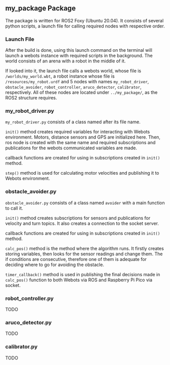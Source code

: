 ## my_package Package

The package is written for ROS2 Foxy (Ubuntu 20.04). It consists of several python scripts, a launch file for calling required nodes with respective order. 

### Launch File

After the build is done, using this launch command on the terminal will launch a webots instance with required scripts in the background. The world consists of an arena with a robot in the middle of it.

If looked into it, the launch file calls a webots world, whose file is `/worlds/my_world.wbt`, a robot instance whose file is `/resources/my_robot.urdf` and 5 nodes with names `my_robot_driver`, `obstacle_avoider`, `robot_controller`, `aruco_detector`, `calibrator`, respectively. All of these nodes are located under `../my_package/`, as the ROS2 structure requires.

### my_robot_driver.py

`my_robot_driver.py` consists of a class named after its file name.

`init()` method creates required variables for interacting with Webots environment. Motors, distance sensors and GPS are initialized here. Then, ros node is created with the same name and required subscriptions and publications for the webots communicated variables are made.   

callback functions are created for using in subscriptions created in `init()` method. 

`step()` method is used for calculating motor velocities and publishing it to Webots environment.

### obstacle_avoider.py

`obstacle_avoider.py` consists of a class named `avoider` with a main function to call it.

`init()` method creates subscriptions for sensors and publications for velocity and turn topics. It also creates a connection to the socket server. 

callback functions are created for using in subscriptions created in `init()` method. 

`calc_pos()` method is the method where the algorithm runs. It firstly creates storing variables, then looks for the sensor readings and change them. The if conditions are consecutive, therefore one of them is adequate for deciding where to go for avoiding the obstacle. 

`timer_callback()` method is used in publishing the final decisions made in `calc_pos()` function to both Webots via ROS and Raspberry Pi Pico via socket.

### robot_controller.py

TODO

### aruco_detector.py

TODO

### calibrator.py

TODO
